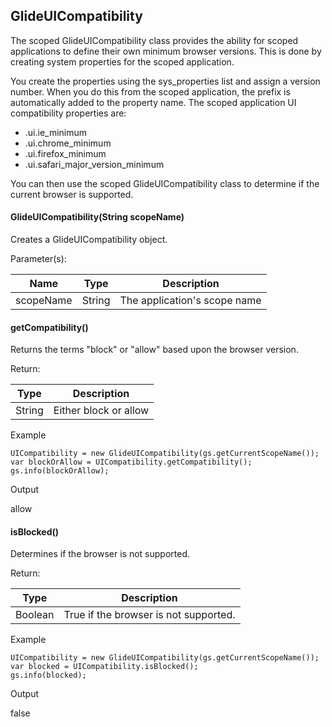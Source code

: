 GlideUICompatibility
--------------------

The scoped GlideUICompatibility class provides the ability for scoped applications to define their own minimum browser versions. This is done by creating system properties for the scoped application.

You create the properties using the sys\_properties list and assign a version number. When you do this from the scoped application, the prefix is automatically added to the property name. The scoped application UI compatibility properties are:  
  

*   <scope-name>.ui.ie\_minimum
*   <scope-name>.ui.chrome\_minimum
*   <scope-name>.ui.firefox\_minimum
*   <scope-name>.ui.safari\_major\_version\_minimum

  
  
You can then use the scoped GlideUICompatibility class to determine if the current browser is supported.

#### GlideUICompatibility(String scopeName)

Creates a GlideUICompatibility object.

Parameter(s):

| Name | Type | Description |
| --- | --- | --- |
| scopeName | String | The application's scope name |

#### getCompatibility()

Returns the terms "block" or "allow" based upon the browser version.

Return:

| Type | Description |
| --- | --- |
| String | Either block or allow |

Example

    UICompatibility = new GlideUICompatibility(gs.getCurrentScopeName());
    var blockOrAllow = UICompatibility.getCompatibility();
    gs.info(blockOrAllow);

Output

allow

#### isBlocked()

Determines if the browser is not supported.

Return:

| Type | Description |
| --- | --- |
| Boolean | True if the browser is not supported. |

Example

    UICompatibility = new GlideUICompatibility(gs.getCurrentScopeName());
    var blocked = UICompatibility.isBlocked();
    gs.info(blocked);

Output

false